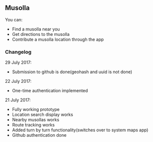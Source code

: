 ## Musolla

You can:
- Find a musolla near you
- Get directions to the musolla
- Contribute a musolla location through the app

### Changelog
29 July 2017:
- Submission to github is done(geohash and uuid is not done)

22 July 2017:
- One-time authentication implemented

21 July 2017:
- Fully working prototype
- Location search display works
- Nearby musollas works
- Route tracking works
- Added turn by turn functionality(switches over to system maps app)
- Github authentication done 

